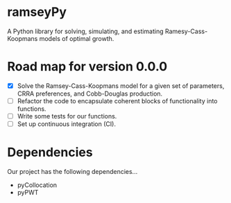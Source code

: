 # ramseyPy
A Python library for solving, simulating, and estimating Ramesy-Cass-Koopmans models of optimal growth.

# Road map for version 0.0.0

- [x] Solve the Ramsey-Cass-Koopmans model for a given set of parameters, CRRA preferences, and Cobb-Douglas production.
- [ ] Refactor the code to encapsulate coherent blocks of functionality into functions.
- [ ] Write some tests for our functions.
- [ ] Set up continuous integration (CI).

# Dependencies

Our project has the following dependencies...

* pyCollocation
* pyPWT 